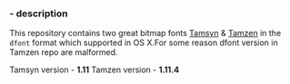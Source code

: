 ### - description
This repository contains two great bitmap fonts [Tamsyn](www.fial.com/~scott/tamsyn-font/) & [Tamzen](https://github.com/sunaku/tamzen-font) in the `dfont` format which supported in OS X.For some reason dfont version in Tamzen repo are malformed. 

Tamsyn version - **1.11**
Tamzen version - **1.11.4**
